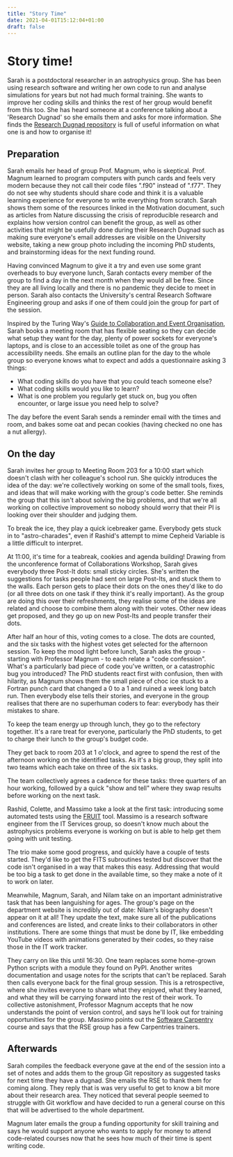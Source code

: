 ```yaml
---
title: "Story Time"
date: 2021-04-01T15:12:04+01:00
draft: false
---
```

# Story time!

Sarah is a postdoctoral researcher in an astrophysics group. She has been using research software and writing her own code to run and analyse simulations for years but not had much formal training. She wants to improve her coding skills and thinks the rest of her group would benefit from this too. She has heard someone at a conference talking about a 'Research Dugnad' so she emails them and asks for more information. She finds the [Research Dugnad repository](https://github.com/research-dugnads/dugnads-hq) is full of useful information on what one is and how to organise it!

## Preparation

Sarah emails her head of group Prof. Magnum, who is skeptical. Prof. Magnum learned to program computers with punch cards and feels very modern because they not call their code files ".f90" instead of ".f77". They do not see why students should share code and think it is a valuable learning experience for everyone to write everything from scratch. Sarah shows them some of the resources linked in the Motivation document, such as articles from Nature discussing the crisis of reproducible research and explains how version control can benefit the group, as well as  other activities that might be usefully done during their Research Dugnad such as making sure everyone's email addresses are visible on the University website, taking a new group photo including the incoming PhD students, and brainstorming ideas for the next funding round.

Having convinced Magnum to give it a try and even use some grant overheads to buy everyone lunch, Sarah contacts every member of the group to find a day in the next month when they would all be free. Since they are all living locally and there is no pandemic they decide to meet in person. Sarah also contacts the University's central Research Software Engineering group and asks if one of them could join the group for part of the session.

Inspired by the Turing Way's [Guide to Collaboration and Event Organisation](https://the-turing-way.netlify.app/collaboration/collaboration.html), Sarah books a meeting room that has flexible seating so they can decide what setup they want for the day, plenty of power sockets for everyone's laptops, and is close to an accessible toilet as one of the group has accessibility needs. She emails an outline plan for the day to the whole group so everyone knows what to expect and adds a questionnaire asking 3 things:

- What coding skills do you have that you could teach someone else?
- What coding skills would you like to learn?
- What is one problem you regularly get stuck on, bug you often encounter, or large issue you need help to solve?

The day before the event Sarah sends a reminder email with the times and room, and bakes some oat and pecan cookies (having checked no one has a nut allergy).

## On the day

Sarah invites her group to Meeting Room 203 for a 10:00 start which doesn't clash with her colleague's school run. She quickly introduces the idea of the day: we're collectively working on some of the small tools, fixes, and ideas that will make working with the group's code better. She reminds the group that this isn't about solving the big problems, and that we're all working on collective improvement so nobody should worry that their PI is looking over their shoulder and judging them.

To break the ice, they play a quick icebreaker game. Everybody gets stuck in to "astro-charades", even if Rashid's attempt to mime Cepheid Variable is a little difficult to interpret.

At 11:00, it's time for a teabreak, cookies and agenda building! Drawing from the unconference format of Collaborations Workshop, Sarah gives everybody three Post-It dots: small sticky circles. She's written the suggestions for tasks people had sent on large Post-Its, and stuck them to the walls. Each person gets to place their dots on the ones they'd like to do (or all three dots on one task if they think it's really important). As the group are doing this over their refreshments, they realise some of the ideas are related and choose to combine them along with their votes. Other new ideas get proposed, and they go up on new Post-Its and people transfer their dots.

After half an hour of this, voting comes to a close. The dots are counted, and the six tasks with the highest votes get selected for the afternoon session. To keep the mood light before lunch, Sarah asks the group - starting with Professor Magnum - to each relate a "code confession". What's a particularly bad piece of code you've written, or a catastrophic bug you introduced? The PhD students react first with confusion, then with hilarity, as Magnum shows them the small piece of choc ice stuck to a Fortran punch card that changed a 0 to a 1 and ruined a week long batch run. Then everybody else tells their stories, and everyone in the group realises that there are no superhuman coders to fear: everybody has their mistakes to share.

To keep the team energy up through lunch, they go to the refectory together. It's a rare treat for everyone, particularly the PhD students, to get to charge their lunch to the group's budget code.

They get back to room 203 at 1 o'clock, and agree to spend the rest of the afternoon working on the identified tasks. As it's a big group, they split into two teams which each take on three of the six tasks.

The team collectively agrees a cadence for these tasks: three quarters of an hour working, followed by a quick "show and tell" where they swap results before working on the next task.

Rashid, Colette, and Massimo take a look at the first task: introducing some automated tests using the [FRUIT](https://www.software.ac.uk/blog/2016-09-28-look-fortran-unit-test-frameworks) tool. Massimo is a research software engineer from the IT Services group, so doesn't know much about the astrophysics problems everyone is working on but is able to help get them going with unit testing.

The trio make some good progress, and quickly have a couple of tests started. They'd like to get the FITS subroutines tested but discover that the code isn't organised in a way that makes this easy. Addressing that would be too big a task to get done in the available time, so they make a note of it to work on later.

Meanwhile, Magnum, Sarah, and Nilam take on an important administrative task that has been languishing for ages. The group's page on the department website is incredibly out of date: Nilam's biography doesn't appear on it at all! They update the text, make sure all of the publications and conferences are listed, and create links to their collaborators in other institutions. There are some things that must be done by IT, like embedding YouTube videos with animations generated by their codes, so they raise those in the IT work tracker.

They carry on like this until 16:30. One team replaces some home-grown Python scripts with a module they found on PyPI. Another writes documentation and usage notes for the scripts that can't be replaced. Sarah then calls everyone back for the final group session. This is a retrospective, where she invites everyone to share what they enjoyed, what they learned, and what they will be carrying forward into the rest of their work. To collective astonishment, Professor Magnum accepts that he now understands the point of version control, and says he'll look out for training opportunities for the group. Massimo points out the [Software Carpentry](http://swcarpentry.github.io/git-novice/) course and says that the RSE group has a few Carpentries trainers.

## Afterwards

Sarah compiles the feedback everyone gave at the end of the session into a set of notes and adds them to the group Git repository as suggested tasks for next time they have a dugnad. She emails the RSE to thank them for coming along. They reply that is was very useful to get to know a bit more about their research area. They noticed that several people seemed to struggle with Git workflow and have decided to run a general course on this that will be advertised to the whole department.

Magnum later emails the group a funding opportunity for skill training and says he would support anyone who wants to apply for money to attend code-related courses now that he sees how much of their time is spent writing code.

